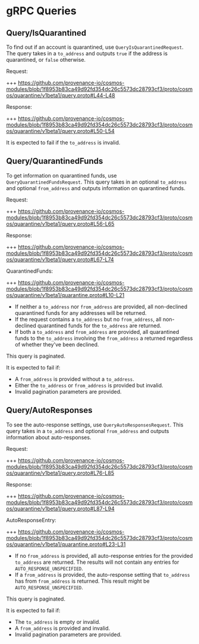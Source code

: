 # gRPC Queries

## Query/IsQuarantined

To find out if an account is quarantined, use `QueryIsQuarantinedRequest`.
The query takes in a `to_address` and outputs `true` if the address is quarantined, or `false` otherwise.

Request:

+++ https://github.com/provenance-io/cosmos-modules/blob/1f8953b83ca49d92fd354dc26c5573dc28793cf3/proto/cosmos/quarantine/v1beta1/query.proto#L44-L48

Response:

+++ https://github.com/provenance-io/cosmos-modules/blob/1f8953b83ca49d92fd354dc26c5573dc28793cf3/proto/cosmos/quarantine/v1beta1/query.proto#L50-L54

It is expected to fail if the `to_address` is invalid.

## Query/QuarantinedFunds

To get information on quarantined funds, use `QueryQuarantinedFundsRequest`.
This query takes in an optional `to_address` and optional `from_address` and outputs information on quarantined funds.

Request:

+++ https://github.com/provenance-io/cosmos-modules/blob/1f8953b83ca49d92fd354dc26c5573dc28793cf3/proto/cosmos/quarantine/v1beta1/query.proto#L56-L65

Response:

+++ https://github.com/provenance-io/cosmos-modules/blob/1f8953b83ca49d92fd354dc26c5573dc28793cf3/proto/cosmos/quarantine/v1beta1/query.proto#L67-L74

QuarantinedFunds:

+++ https://github.com/provenance-io/cosmos-modules/blob/1f8953b83ca49d92fd354dc26c5573dc28793cf3/proto/cosmos/quarantine/v1beta1/quarantine.proto#L10-L21

- If neither a `to_address` nor `from_address` are provided, all non-declined quarantined funds for any addresses will be returned.
- If the request contains a `to_address` but no `from_address`, all non-declined quarantined funds for the `to_address` are returned.
- If both a `to_address` and `from_address` are provided, all quarantined funds to the `to_address` involving the `from_address` a returned regardless of whether they've been declined.

This query is paginated.

It is expected to fail if:
- A `from_address` is provided without a `to_address`.
- Either the `to_address` or `from_address` is provided but invalid.
- Invalid pagination parameters are provided.

## Query/AutoResponses

To see the auto-response settings, use `QueryAutoResponsesRequest`.
This query takes in a `to_address` and optional `from_address` and outputs information about auto-responses.

Request:

+++ https://github.com/provenance-io/cosmos-modules/blob/1f8953b83ca49d92fd354dc26c5573dc28793cf3/proto/cosmos/quarantine/v1beta1/query.proto#L76-L85

Response:

+++ https://github.com/provenance-io/cosmos-modules/blob/1f8953b83ca49d92fd354dc26c5573dc28793cf3/proto/cosmos/quarantine/v1beta1/query.proto#L87-L94

AutoResponseEntry:

+++ https://github.com/provenance-io/cosmos-modules/blob/1f8953b83ca49d92fd354dc26c5573dc28793cf3/proto/cosmos/quarantine/v1beta1/quarantine.proto#L23-L31

- If no `from_address` is provided, all auto-response entries for the provided `to_address` are returned. The results will not contain any entries for `AUTO_RESPONSE_UNSPECIFIED`.
- If a `from_address` is provided, the auto-response setting that `to_address` has from `from_address` is returned. This result might be `AUTO_RESPONSE_UNSPECIFIED`.

This query is paginated.

It is expected to fail if:
- The `to_address` is empty or invalid.
- A `from_address` is provided and invalid.
- Invalid pagination parameters are provided.

